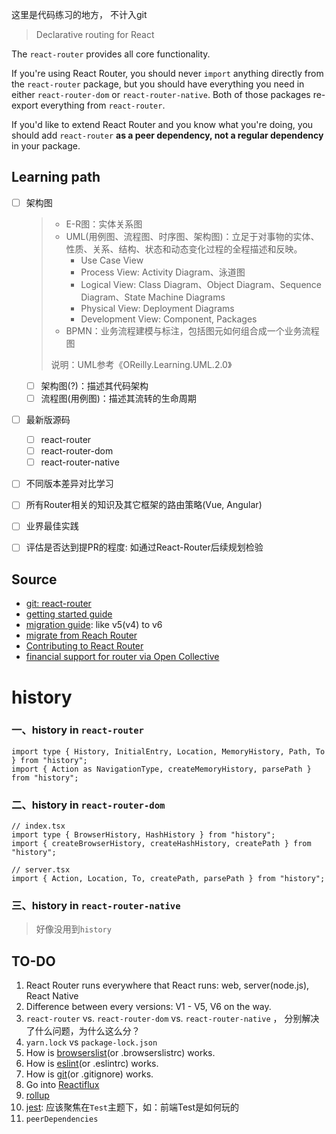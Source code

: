这里是代码练习的地方， 不计入git

> Declarative routing for React



The `react-router` provides all core functionality. 

If you're using React Router, you should never `import` anything directly from the `react-router` package, but you should have everything you need in either `react-router-dom` or `react-router-native`. Both of those packages re-export everything from `react-router`.

If you'd like to extend React Router and you know what you're doing, you should add `react-router` **as a peer dependency, not a regular dependency** in your package.



## Learning path
- [ ] 架构图

  > - E-R图：实体关系图
  > - UML(用例图、流程图、时序图、架构图)：立足于对事物的实体、性质、关系、结构、状态和动态变化过程的全程描述和反映。
  >   - Use Case View
  >   - Process View: Activity Diagram、泳道图
  >   - Logical View:  Class Diagram、Object Diagram、Sequence Diagram、State Machine Diagrams
  >   - Physical View:  Deployment Diagrams
  >   - Development View: Component, Packages
  > - BPMN：业务流程建模与标注，包括图元如何组合成一个业务流程图
  >
  > 说明：UML参考《OReilly.Learning.UML.2.0》

  - [ ] 架构图(?)：描述其代码架构
  - [ ] 流程图(用例图)：描述其流转的生命周期

- [ ] 最新版源码
  - [ ] react-router
  - [ ] react-router-dom
  - [ ] react-router-native
  
- [ ] 不同版本差异对比学习

- [ ] 所有Router相关的知识及其它框架的路由策略(Vue, Angular)

- [ ] 业界最佳实践

- [ ] 评估是否达到提PR的程度: 如通过React-Router后续规划检验



##  Source

- [git: react-router](https://github.com/remix-run/react-router)
- [getting started guide](https://github.com/remix-run/react-router/blob/main/docs/getting-started/installation.md)
- [migration guide](https://github.com/remix-run/react-router/blob/main/docs/guides/migrating-5-to-6.md): like v5(v4) to v6
- [migrate from Reach Router](https://github.com/remix-run/react-router/blob/main/docs/guides/migrating-reach-to-6.md)
- [Contributing to React Router](https://github.com/remix-run/react-router/blob/main/docs/contributing.md)
- [financial support for router via Open Collective](https://opencollective.com/react-router)





# history

### 一、history in `react-router`

```tsx
import type { History, InitialEntry, Location, MemoryHistory, Path, To } from "history";
import { Action as NavigationType, createMemoryHistory, parsePath } from "history";
```



### 二、history in `react-router-dom`

```tsx
// index.tsx
import type { BrowserHistory, HashHistory } from "history";
import { createBrowserHistory, createHashHistory, createPath } from "history";

// server.tsx
import { Action, Location, To, createPath, parsePath } from "history";
```





### 三、history in `react-router-native`

> 好像没用到`history`









## TO-DO

1. React Router runs everywhere that React runs: web, server(node.js), React Native
2. Difference between every versions: V1 - V5, V6 on the way.
3. `react-router` vs. `react-router-dom` vs. `react-router-native` ， 分别解决了什么问题，为什么这么分？
4. `yarn.lock` vs `package-lock.json`
5. How is [browserslist](https://github.com/browserslist/browserslist)(or .browserslistrc) works.
6. How is [eslint](https://github.com/eslint/eslint)(or .eslintrc) works.
7. How is [git](https://github.com/git/git)(or .gitignore) works.
8. Go into [Reactiflux](https://www.reactiflux.com/)
9. [rollup](https://github.com/rollup/rollup)
10. [jest](https://github.com/facebook/jest): 应该聚焦在`Test`主题下，如：前端Test是如何玩的
11. `peerDependencies`

